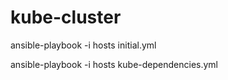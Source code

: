 # kube-cluster

ansible-playbook -i hosts initial.yml

ansible-playbook -i hosts kube-dependencies.yml